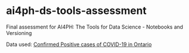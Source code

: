 # ai4ph-ds-tools-assessment
Final assessment for AI4PH: The Tools for Data Science - Notebooks and Versioning

Data used:
[Confirmed Positive cases of COVID-19 in Ontario](https://data.ontario.ca/dataset/confirmed-positive-cases-of-covid-19-in-ontario)